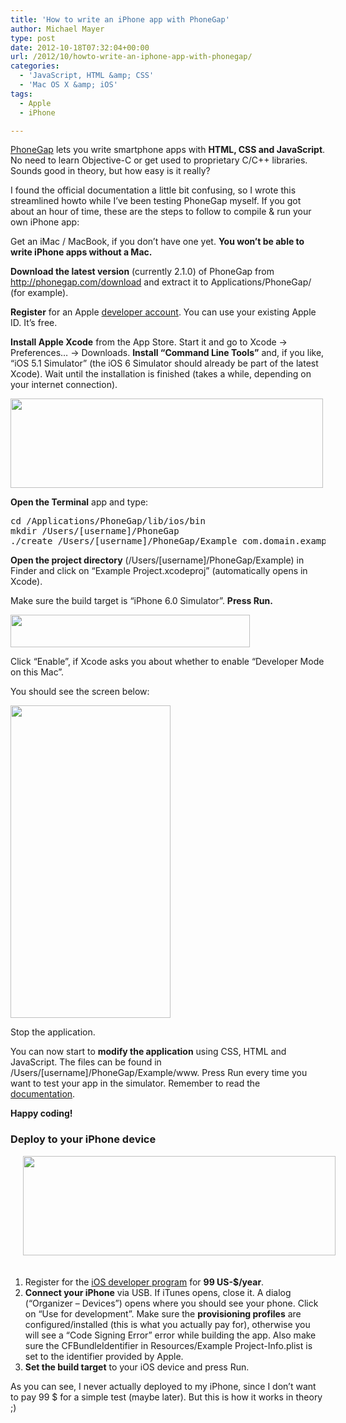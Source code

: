 ```yaml
---
title: 'How to write an iPhone app with PhoneGap'
author: Michael Mayer
type: post
date: 2012-10-18T07:32:04+00:00
url: /2012/10/howto-write-an-iphone-app-with-phonegap/
categories:
  - 'JavaScript, HTML &amp; CSS'
  - 'Mac OS X &amp; iOS'
tags:
  - Apple
  - iPhone

---
```

[PhoneGap][1] lets you write smartphone apps with **HTML, CSS and JavaScript**. No need to learn Objective-C or get used to proprietary C/C++ libraries. Sounds good in theory, but how easy is it really?

I found the official documentation a little bit confusing, so I wrote this streamlined howto while I&#8217;ve been testing PhoneGap myself. If you got about an hour of time, these are the steps to follow to compile & run your own iPhone app:

Get an iMac / MacBook, if you don&#8217;t have one yet. **You won&#8217;t be able to write iPhone apps without a Mac.**

**Download the latest version** (currently 2.1.0) of PhoneGap from <http://phonegap.com/download> and extract it to Applications/PhoneGap/ (for example).

**Register** for an Apple [developer account][2]. You can use your existing Apple ID. It&#8217;s free.

**Install Apple Xcode** from the App Store. Start it and go to Xcode -> Preferences&#8230; -> Downloads. **Install &#8220;Command Line Tools&#8221;** and, if you like, &#8220;iOS 5.1 Simulator&#8221; (the iOS 6 Simulator should already be part of the latest Xcode). Wait until the installation is finished (takes a while, depending on your internet connection).

[<img class="alignnone size-medium wp-image-1921" title="Xcode downloads" src="http://lastzero.net/wp-content/uploads/2012/10/2012-10-17_22-42-271-500x143.png" alt="" width="500" height="143" srcset="/wp-content/uploads/2012/10/2012-10-17_22-42-271-500x143.png 500w, /wp-content/uploads/2012/10/2012-10-17_22-42-271.png 750w" sizes="(max-width: 500px) 100vw, 500px" />][3]

**Open the Terminal** app and type:

<pre>cd /Applications/PhoneGap/lib/ios/bin
mkdir /Users/[username]/PhoneGap
./create /Users/[username]/PhoneGap/Example com.domain.example "Example Project"</pre>

**Open the project directory** (/Users/[username]/PhoneGap/Example) in Finder and click on &#8220;Example Project.xcodeproj&#8221; (automatically opens in Xcode).

Make sure the build target is &#8220;iPhone 6.0 Simulator&#8221;. **Press Run.**

[<img class="alignnone size-full wp-image-1903" title="2012-10-18_08-56-23" src="http://lastzero.net/wp-content/uploads/2012/10/2012-10-18_08-56-23.png" alt="" width="383" height="52" />][4]

Click &#8220;Enable&#8221;, if Xcode asks you about whether to enable &#8220;Developer Mode on this Mac&#8221;.

You should see the screen below:

[<img class="aligncenter size-medium wp-image-1897" title="iPhone Simulator" src="http://lastzero.net/wp-content/uploads/2012/10/2012-10-17_22-56-01-256x500.png" alt="" width="256" height="500" />][5]

Stop the application.

You can now start to **modify the application** using CSS, HTML and JavaScript. The files can be found in /Users/[username]/PhoneGap/Example/www. Press Run every time you want to test your app in the simulator. Remember to read the [documentation][6].

**Happy coding!**

### Deploy to your iPhone device

<img class="size-medium wp-image-1922 alignright" style="margin-left: 20px; margin-bottom: 20px;" title="Deploy to iPhone" src="http://lastzero.net/wp-content/uploads/2012/10/2012-10-18_08-47-191-500x159.png" alt="" width="500" height="159" srcset="/wp-content/uploads/2012/10/2012-10-18_08-47-191-500x159.png 500w, /wp-content/uploads/2012/10/2012-10-18_08-47-191.png 667w" sizes="(max-width: 500px) 100vw, 500px" />

  1. Register for the [iOS developer program][7] for **99 US-$/year**.
  2. **Connect your iPhone** via USB. If iTunes opens, close it. A dialog (&#8220;Organizer &#8211; Devices&#8221;) opens where you should see your phone. Click on &#8220;Use for development&#8221;. Make sure the **provisioning profiles** are configured/installed (this is what you actually pay for), otherwise you will see a &#8220;Code Signing Error&#8221; error while building the app. Also make sure the CFBundleIdentifier in Resources/Example Project-Info.plist is set to the identifier provided by Apple.
  3. **Set the build target** to your iOS device and press Run.

As you can see, I never actually deployed to my iPhone, since I don&#8217;t want to pay 99 $ for a simple test (maybe later). But this is how it works in theory ;)

 [1]: http://phonegap.com/
 [2]: https://developer.apple.com/
 [3]: http://lastzero.net/wp-content/uploads/2012/10/2012-10-17_22-42-271.png
 [4]: http://lastzero.net/wp-content/uploads/2012/10/2012-10-18_08-56-23.png
 [5]: http://lastzero.net/wp-content/uploads/2012/10/2012-10-17_22-56-01.png
 [6]: http://docs.phonegap.com/en/2.1.0/index.html
 [7]: https://developer.apple.com/programs/ios/